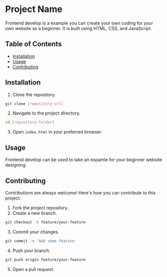 # Project Name

Frontend develop  is a example you can create your own coding for your own website as a beginner. It is built using HTML, CSS, and JavaScript.

## Table of Contents

- [Installation](#installation)
- [Usage](#usage)
- [Contributing](#contributing)


## Installation

1. Clone the repository.
```bash
git clone [repository-url]
```
2. Navigate to the project directory.
```bash
cd [repository-folder]
```
3. Open `index.html` in your preferred browser.

## Usage

Frontend develop can be used to take an expamle for your beginner website designing.


## Contributing

Contributions are always welcome! Here's how you can contribute to this project:

1. Fork the project repository.
2. Create a new branch.
```bash
git checkout -b feature/your-feature
```
3. Commit your changes.
```bash
git commit -m 'Add some feature'
```
4. Push your branch.
```bash
git push origin feature/your-feature
```
5. Open a pull request.


